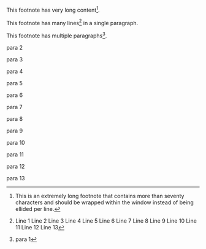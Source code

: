 This footnote has very long content[^long].

[^long]: This is an extremely long footnote that contains more than seventy characters and should be wrapped within the window instead of being ellided per line.

This footnote has many lines[^many] in a single paragraph.

[^many]: Line 1
  Line 2
  Line 3
  Line 4
  Line 5
  Line 6
  Line 7
  Line 8
  Line 9
  Line 10
  Line 11
  Line 12
  Line 13

This footnote has multiple paragraphs[^paras].

[^paras]: para 1

  para 2

  para 3

  para 4

  para 5

  para 6

  para 7

  para 8

  para 9

  para 10

  para 11

  para 12

  para 13
